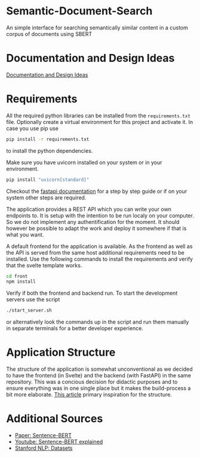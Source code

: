 # Semantic-Document-Search
An simple interface for searching semantically similar content in a custom corpus of documents using SBERT

# Documentation and Design Ideas
[Documentation and Design Ideas](https://github.com/marcozeller/Semantic-Document-Search/tree/main/docs)

# Requirements
All the required python libraries can be installed from the `requirements.txt` file.
Optionally create a virtual environment for this project and activate it.
In case you use pip use
```bash
pip install -r requirements.txt
``` 
to install the python dependencies.

Make sure you have uvicorn installed on your system or in your environment.
```bash
pip install "uvicorn[standard]"
```
Checkout the
[fastapi documentation](https://fastapi.tiangolo.com/#installation)
for a step by step guide or if on your system other steps are required.

The application provides a REST API which you can write your own endpoints to.
It is setup with the intention to be run localy on your computer.
So we do not implement any authentification for the moment.
It should however be possible to adapt the work and deploy it somewhere if that is what you want.

A default frontend for the application is available.
As the frontend as well as the API is served from the same host additional requirements need to be installed.
Use the following commands to install the requirements and verify that the svelte template works.
```bash
cd front
npm install
```

Verify if both the frontend and backend run.
To start the development servers use the script
```bash
./start_server.sh
```
or alternatively look the commands up in the script and run them manually in separate terminals for a better developer experience.

# Application Structure
The structure of the application is somewhat unconventional as we decided to have the frontend (in Svelte) and the backend (with FastAPI) in the same repository.
This was a concious decision for didactic purposes and to ensure everything was in one single place but it makes the build-process a bit more elaborate.
[This article](https://phillyharper.medium.com/svelte-fastapi-hello-world-2d545b901a34)
primary inspiration for the structure.

# Additional Sources
* [Paper: Sentence-BERT](https://arxiv.org/abs/1908.10084)
* [Youtube: Sentence-BERT explained](https://www.youtube.com/watch?v=FpUzooAD-a8)
* [Stanford NLP: Datasets](https://nlp.stanford.edu/projects/snli/)